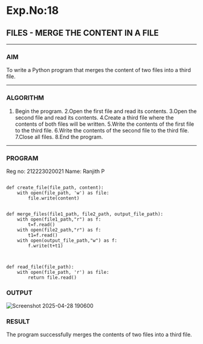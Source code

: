 # Exp.No:18  
## FILES - MERGE THE CONTENT IN A FILE

---

### AIM  
To write a Python program that merges the content of two files into a third file.

---

### ALGORITHM

1. Begin the program.
2.Open the first file and read its contents.
3.Open the second file and read its contents.
4.Create a third file where the contents of both files will be written.
5.Write the contents of the first file to the third file.
6.Write the contents of the second file to the third file.
7.Close all files.
8.End the program.

---

### PROGRAM
Reg no: 212223020021
Name: Ranjith P

```

def create_file(file_path, content):
    with open(file_path, 'w') as file:
        file.write(content)


def merge_files(file1_path, file2_path, output_file_path):
    with open(file1_path,"r") as f:
        t=f.read()
    with open(file2_path,"r") as f:
        t1=f.read()
    with open(output_file_path,"w") as f:
        f.write(t+t1)
        


def read_file(file_path):
    with open(file_path, 'r') as file:
        return file.read()

```


### OUTPUT

![Screenshot 2025-04-28 190600](https://github.com/user-attachments/assets/29c18c0e-7864-446d-8b5c-d2851832916e)


### RESULT
The program successfully merges the contents of two files into a third file.

